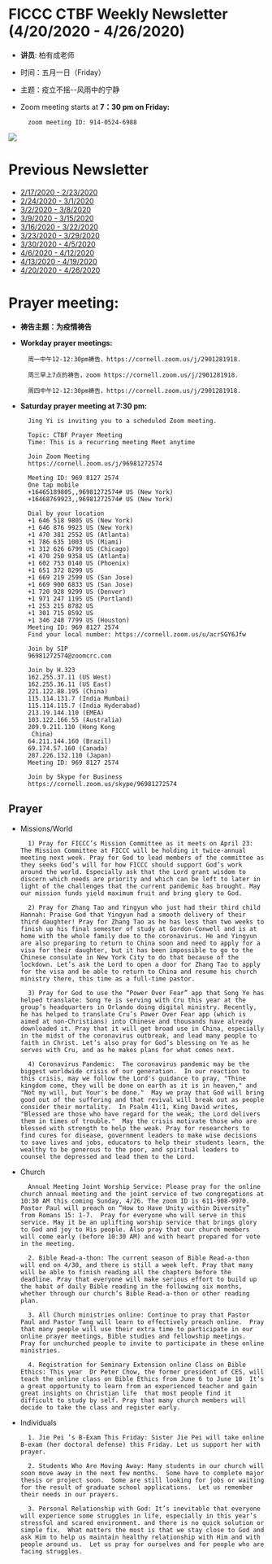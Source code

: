 
# FICCC CTBF Weekly Newsletter (4/20/2020 - 4/26/2020)


- **讲员**: 柏有成老师
- 时间：五月一日（Friday）
- 主题：疫立不摇--风雨中的宁静
- Zoom meeting starts at **7：30 pm on Friday:**
		
		zoom meeting ID: 914-0524-6988

![](https://blogs.cornell.edu/jingyi/files/2020/04/WeChat-Image_20200428220535.jpg)



# Previous Newsletter
- [2/17/2020 - 2/23/2020](2_25_2020)
- [2/24/2020 - 3/1/2020](2_24_2020)
- [3/2/2020 - 3/8/2020](3_2_2020)
- [3/9/2020 - 3/15/2020](3_9_2020)
- [3/16/2020 - 3/22/2020](3_16_2020)
- [3/23/2020 - 3/29/2020](3_23_2020)
- [3/30/2020 - 4/5/2020](4_5_2020)
- [4/6/2020 - 4/12/2020](4_6_2020)
- [4/13/2020 - 4/19/2020](4_13_2020)
- [4/20/2020 - 4/26/2020](4_20_2020)
# Prayer meeting:

- **祷告主题：为疫情祷告**
- **Workday prayer meetings:**
		
		周一中午12-12:30pm祷告，https://cornell.zoom.us/j/2901281918.
		
		周三早上7点的祷告，zoom https://cornell.zoom.us/j/2901281918. 
		
		周四中午12-12:30pm祷告，https://cornell.zoom.us/j/2901281918.
		
- **Saturday prayer meeting at 7:30 pm:**
	
		Jing Yi is inviting you to a scheduled Zoom meeting.

		Topic: CTBF Prayer Meeting
		Time: This is a recurring meeting Meet anytime
		
		Join Zoom Meeting
		https://cornell.zoom.us/j/96981272574
		
		Meeting ID: 969 8127 2574
		One tap mobile
		+16465189805,,96981272574# US (New York)
		+16468769923,,96981272574# US (New York)
		
		Dial by your location
        +1 646 518 9805 US (New York)
        +1 646 876 9923 US (New York)
        +1 470 381 2552 US (Atlanta)
        +1 786 635 1003 US (Miami)
        +1 312 626 6799 US (Chicago)
        +1 470 250 9358 US (Atlanta)
        +1 602 753 0140 US (Phoenix)
        +1 651 372 8299 US
        +1 669 219 2599 US (San Jose)
        +1 669 900 6833 US (San Jose)
        +1 720 928 9299 US (Denver)
        +1 971 247 1195 US (Portland)
        +1 253 215 8782 US
        +1 301 715 8592 US
        +1 346 248 7799 US (Houston)
		Meeting ID: 969 8127 2574
		Find your local number: https://cornell.zoom.us/u/acrSGY6Jfw
		
		Join by SIP
		96981272574@zoomcrc.com
		
		Join by H.323
		162.255.37.11 (US West)
		162.255.36.11 (US East)
		221.122.88.195 (China)
		115.114.131.7 (India Mumbai)
		115.114.115.7 (India Hyderabad)
		213.19.144.110 (EMEA)
		103.122.166.55 (Australia)
		209.9.211.110 (Hong Kong
		 China)
		64.211.144.160 (Brazil)
		69.174.57.160 (Canada)
		207.226.132.110 (Japan)
		Meeting ID: 969 8127 2574
		
		Join by Skype for Business
		https://cornell.zoom.us/skype/96981272574

	
## Prayer
	
- Missions/World
		
		1) Pray for FICCC’s Mission Committee as it meets on April 23: The Mission Committee at FICCC will be holding it twice-annual meeting next week. Pray for God to lead members of the committee as they seeks God’s will for how FICCC should support God’s work around the world. Especially ask that the Lord grant wisdom to discern which needs are priority and which can be left to later in light of the challenges that the current pandemic has brought. May our mission funds yield maximum fruit and bring glory to God.

		2) Pray for Zhang Tao and Yingyun who just had their third child Hannah: Praise God that Yingyun had a smooth delivery of their third daughter! Pray for Zhang Tao as he has less than two weeks to finish up his final semester of study at Gordon-Conwell and is at home with the whole family due to the coronavirus. He and Yingyun are also preparing to return to China soon and need to apply for a visa for their daughter, but it has been impossible to go to the Chinese consulate in New York City to do that because of the lockdown. Let’s ask the Lord to open a door for Zhang Tao to apply for the visa and be able to return to China and resume his church ministry there, this time as a full-time pastor.
		
		3) Pray for God to use the “Power Over Fear” app that Song Ye has helped translate: Song Ye is serving with Cru this year at the group’s headquarters in Orlando doing digital ministry. Recently, he has helped to translate Cru’s Power Over Fear app (which is aimed at non-Christians) into Chinese and thousands have already downloaded it. Pray that it will get broad use in China, especially in the midst of the coronavirus outbreak, and lead many people to faith in Christ. Let’s also pray for God’s blessing on Ye as he serves with Cru, and as he makes plans for what comes next.
		
		4) Coronavirus Pandemic:  The coronavirus pandemic may be the biggest worldwide crisis of our generation.  In our reaction to this crisis, may we follow the Lord's guidance to pray, "Thine kingdom come, they will be done on earth as it is in heaven," and "Not my will, but Your's be done."  May we pray that God will bring good out of the suffering and that revival will break out as people consider their mortality.  In Psalm 41:1, King David writes, "Blessed are those who have regard for the weak; the Lord delivers them in times of trouble."  May the crisis motivate those who are blessed with strength to help the weak. Pray for researchers to find cures for disease, government leaders to make wise decisions to save lives and jobs, educators to help their students learn, the wealthy to be generous to the poor, and spiritual leaders to counsel the depressed and lead them to the Lord.
		



- Church

		Annual Meeting Joint Worship Service: Please pray for the online church annual meeting and the joint service of two congregations at 10:30 AM this coming Sunday, 4/26. The zoom ID is 611-908-9970. Pastor Paul will preach on “How to Have Unity within Diversity” from Romans 15: 1-7.  Pray for everyone who will serve in this service. May it be an uplifting worship service that brings glory to God and joy to His people. Also pray that our church members will come early (before 10:30 AM) and with heart prepared for vote in the meeting.

		2. Bible Read-a-thon: The current season of Bible Read-a-thon will end on 4/30, and there is still a week left. Pray that many will be able to finish reading all the chapters before the deadline. Pray that everyone will make serious effort to build up the habit of daily Bible reading in the following six months, whether through our church’s Bible Read-a-thon or other reading plan.
		
		3. All Church ministries online: Continue to pray that Pastor Paul and Pastor Tang will learn to effectively preach online.  Pray that many people will use their extra time to participate in our online prayer meetings, Bible studies and fellowship meetings.  Pray for unchurched people to invite to participate in these online ministries.  
		
		4. Registration for Seminary Extension online Class on Bible Ethics: This year  Dr Peter Chow, the former president of CES, will teach the online class on Bible Ethics from June 6 to June 10  It’s a great opportunity to learn from an experienced teacher and gain great insights on Christian life  that most people find it difficult to study by self. Pray that many church members will decide to take the class and register early.
		
				
				



- Individuals
	
		1. Jie Pei ’s B-Exam This Friday: Sister Jie Pei will take online  B-exam (her doctoral defense) this Friday. Let us support her with prayer.

		2. Students Who Are Moving Away: Many students in our church will soon move away in the next few months.  Some have to complete major thesis or project soon.  Some are still looking for jobs or waiting for the result of graduate school applications.  Let us remember their needs in our prayers.
		
		3. Personal Relationship with God: It’s inevitable that everyone will experience some struggles in life, especially in this year’s stressful and scared environment. and there is no quick solution or simple fix.  What matters the most is that we stay close to God and ask Him to help us maintain healthy relationship with Him and with people around us.  Let us pray for ourselves and for people who are facing struggles.
		
